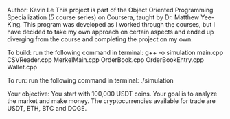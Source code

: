 Author: Kevin Le
This project is part of the Object Oriented Programming Specialization (5 course series) on Coursera, taught by Dr. Matthew Yee-King.
This program was developed as I worked through the courses, but I have decided to take my own approach on certain aspects and ended up diverging from the course and completing the project on my own.

To build:
run the following command in terminal: g++ -o simulation main.cpp CSVReader.cpp MerkelMain.cpp OrderBook.cpp OrderBookEntry.cpp Wallet.cpp

To run:
run the following command in terminal: ./simulation

Your objective:
You start with 100,000 USDT coins. Your goal is to analyze the market and make money. The cryptocurrencies available for trade are USDT, ETH, BTC and DOGE.
